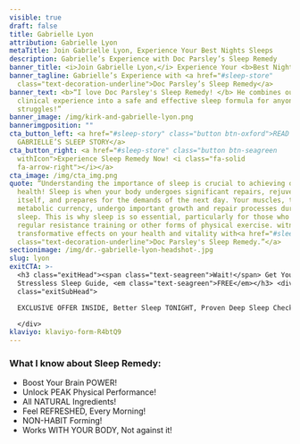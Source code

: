 ```yaml
---
visible: true
draft: false
title: Gabrielle Lyon
attribution: Gabrielle Lyon
metaTitle: Join Gabrielle Lyon, Experience Your Best Nights Sleeps
description: Gabrielle’s Experience with Doc Parsley’s Sleep Remedy
banner_title: <i>Join Gabrielle Lyon,</i> Experience Your <b>Best Nights Sleep</b>
banner_tagline: Gabrielle’s Experience with <a href="#sleep-store"
  class="text-decoration-underline">Doc Parsley’s Sleep Remedy</a>
banner_text: <b>“I love Doc Parsley's Sleep Remedy! </b> He combines outstanding
  clinical experience into a safe and effective sleep formula for anyone who
  struggles!”
banner_image: /img/kirk-and-gabrielle-lyon.png
bannerimgposition: ""
cta_button_left: <a href="#sleep-story" class="button btn-oxford">READ
  GABRIELLE’S SLEEP STORY</a>
cta_button_right: <a href="#sleep-store" class="button btn-seagreen
  withIcon">Experience Sleep Remedy Now! <i class="fa-solid
  fa-arrow-right"></i></a>
cta_image: /img/cta_img.png
quote: “Understanding the importance of sleep is crucial to achieving optimal
  health! Sleep is when your body undergoes significant repairs, rejuvenates
  itself, and prepares for the demands of the next day. Your muscles, the body's
  metabolic currency, undergo important growth and repair processes during
  sleep. This is why sleep is so essential, particularly for those who engage in
  regular resistance training or other forms of physical exercise. witness the
  transformative effects on your health and vitality with<a href="#sleep-store"
  class="text-decoration-underline">Doc Parsley's Sleep Remedy.”</a>
sectionimage: /img/dr.-gabrielle-lyon-headshot-.jpg
slug: lyon
exitCTA: >-
  <h3 class="exitHead"><span class="text-seagreen">Wait!</span> Get Your
  Stressless Sleep Guide, <em class="text-seagreen">FREE</em></h3> <div
  class="exitSubHead">

  EXCLUSIVE OFFER INSIDE, Better Sleep TONIGHT, Proven Deep Sleep Checklist

  </div>
klaviyo: klaviyo-form-R4btQ9
---
```

### What I know about Sleep Remedy:

* Boost Your Brain POWER!
* Unlock PEAK Physical Performance!
* All NATURAL Ingredients!
* Feel REFRESHED, Every Morning!
* NON-HABIT Forming!
* Works WITH YOUR BODY, Not against it!
